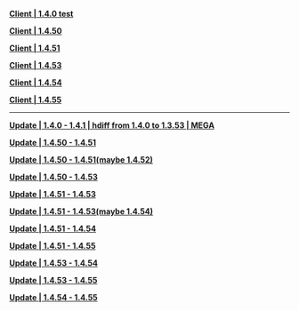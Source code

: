 **[Client | 1.4.0 test](http://hk4e-download-sync-bj.oss-cn-beijing.aliyuncs.com/client_app/pc_test/20210331_f0cd161954d6ed7e/1.4.0cnrel/pkg_version)**

**[Client | 1.4.50](http://hk4e-download-sync-bj.oss-cn-beijing.aliyuncs.com/client_app/beta_pc/20210315_c4e6188f326ce531/yuanshen_beta_1.4.50.zip)**

**[Client | 1.4.51](http://hk4e-download-sync-bj.oss-cn-beijing.aliyuncs.com/client_app/beta_pc/20210319_82aa83dcf71f4644/yuanshen_beta_1.4.51.zip)**

**[Client | 1.4.53](http://hk4e-download-sync-bj.oss-cn-beijing.aliyuncs.com/client_app/beta_pc/20210326_f73de57b256a29d5/yuanshen_beta_1.4.53.zip)**

**[Client | 1.4.54](http://hk4e-download-sync-bj.oss-cn-beijing.aliyuncs.com/client_app/beta_pc/20210402_88231f0dfacd239f/yuanshen_beta_1.4.54.zip)**

**[Client | 1.4.55](https://autopatchcn.yuanshen.com/client_app/beta_pc/20210408_98f7033696676fce/yuanshen_beta_1.4.55.zip)**

-----
**[Update | 1.4.0 - 1.4.1 | hdiff from 1.4.0 to 1.3.53 | MEGA](https://mega.nz/file/bM5gEQRB#SAs8ZdoIwuXytMtj7YSBu5XYCupAIi_5pP7V-9qJACQ)**

**[Update | 1.4.50 - 1.4.51](https://autopatchcn.yuanshen.com/client_app/beta_update/hk4e_cn/5/game_1.4.50_1.4.51_diff_b42oDuql.zip)**

**[Update | 1.4.50 - 1.4.51(maybe 1.4.52)](https://autopatchcn.yuanshen.com/client_app/beta_update/hk4e_cn/5/game_1.4.50_1.4.51_diff_iWoVeZfB.zip)**

**[Update | 1.4.50 - 1.4.53](https://autopatchcn.yuanshen.com/client_app/beta_update/hk4e_cn/5/game_1.4.50_1.4.53_diff_LyN4tx8m.zip)**

**[Update | 1.4.51 - 1.4.53](https://autopatchcn.yuanshen.com/client_app/beta_update/hk4e_cn/5/game_1.4.51_1.4.53_diff_alfW6PEr.zip)**

**[Update | 1.4.51 - 1.4.53(maybe 1.4.54)](https://autopatchcn.yuanshen.com/client_app/beta_update/hk4e_cn/5/game_1.4.51_1.4.53_diff_PJ5Tc7iw.zip)**

**[Update | 1.4.51 - 1.4.54](https://autopatchcn.yuanshen.com/client_app/beta_update/hk4e_cn/5/game_1.4.51_1.4.54_diff_khHtYliX.zip)**

**[Update | 1.4.51 - 1.4.55](https://autopatchcn.yuanshen.com/client_app/beta_update/hk4e_cn/5/game_1.4.51_1.4.55_diff_HM7soOWj.zip)**

**[Update | 1.4.53 - 1.4.54](https://autopatchcn.yuanshen.com/client_app/beta_update/hk4e_cn/5/game_1.4.53_1.4.54_diff_2CsH5lF0.zip)**

**[Update | 1.4.53 - 1.4.55](https://autopatchcn.yuanshen.com/client_app/beta_update/hk4e_cn/5/game_1.4.53_1.4.55_diff_XHSNEMBw.zip)**

**[Update | 1.4.54 - 1.4.55](https://autopatchcn.yuanshen.com/client_app/beta_update/hk4e_cn/5/game_1.4.54_1.4.55_diff_hkJcNltq.zip)**



